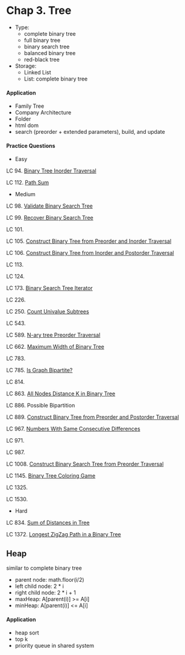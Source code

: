 # Chap 3. Tree

* Type:
  * complete binary tree
  * full binary tree
  * binary search tree
  * balanced binary tree
  * red-black tree
* Storage:
  * Linked List
  * List: complete binary tree

#### Application

* Family Tree
* Company Architecture
* Folder
* html dom
* search \(preorder + extended parameters\), build, and update

#### Practice Questions

* Easy

LC 94. [Binary Tree Inorder Traversal](https://leetcode.com/problems/binary-tree-inorder-traversal/)

LC 112. [Path Sum](https://leetcode.com/problems/path-sum/)

* Medium

LC 98. [Validate Binary Search Tree](https://leetcode.com/problems/validate-binary-search-tree/)

LC 99. [Recover Binary Search Tree](https://leetcode.com/problems/recover-binary-search-tree/)

LC 101.

LC 105. [Construct Binary Tree from Preorder and Inorder Traversal](https://leetcode.com/problems/construct-binary-tree-from-preorder-and-inorder-traversal/)

LC 106. [Construct Binary Tree from Inorder and Postorder Traversal](https://leetcode.com/problems/construct-binary-tree-from-inorder-and-postorder-traversal/)

LC 113.

LC 124.

LC 173. [Binary Search Tree Iterator](https://leetcode.com/problems/binary-search-tree-iterator/)

LC 226.

LC 250. [Count Univalue Subtrees](https://leetcode.com/problems/count-univalue-subtrees/)

LC 543. 

LC 589. [N-ary tree Preorder Traversal](https://leetcode.com/problems/n-ary-tree-preorder-traversal/)

LC 662. [Maximum Width of Binary Tree](https://leetcode.com/problems/maximum-width-of-binary-tree/)

LC 783.

LC 785. [Is Graph Bipartite?](https://leetcode.com/problems/is-graph-bipartite/)

LC 814.

LC 863. [All Nodes Distance K in Binary Tree](https://leetcode.com/problems/all-nodes-distance-k-in-binary-tree/)

LC 886. Possible Bipartition

LC 889. [Construct Binary Tree from Preorder and Postorder Traversal](https://leetcode.com/problems/construct-binary-tree-from-preorder-and-postorder-traversal/)

LC 967. [Numbers With Same Consecutive Differences](https://leetcode.com/problems/numbers-with-same-consecutive-differences/)

LC 971.

LC 987.

LC 1008. [Construct Binary Search Tree from Preorder Traversal](https://leetcode.com/problems/construct-binary-search-tree-from-preorder-traversal/)

LC 1145. [Binary Tree Coloring Game](https://leetcode.com/problems/binary-tree-coloring-game/)

LC 1325.

LC 1530.



* Hard

LC 834. [Sum of Distances in Tree](https://leetcode.com/problems/sum-of-distances-in-tree/)

LC 1372. [Longest ZigZag Path in a Binary Tree](https://leetcode.com/problems/longest-zigzag-path-in-a-binary-tree/)

## Heap

similar to complete binary tree

* parent node: math.floor\(i/2\)
* left child node: 2 \* i
* right child node: 2 \* i + 1
* maxHeap: A\[parent\(i\)\] &gt;= A\[i\]
* minHeap: A\[parent\(i\)\] &lt;= A\[i\]

#### Application

* heap sort
* top k
* priority queue in shared system



